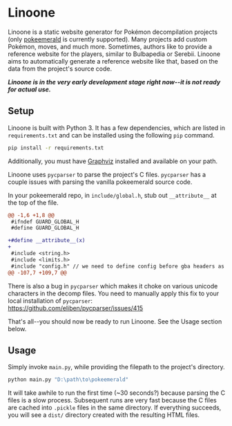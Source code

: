 # Linoone
Linoone is a static website generator for Pokémon decompilation projects (only [pokeemerald](https://github.com/pret/pokeemerald) is currently supported). Many projects add custom Pokémon, moves, and much more.  Sometimes, authors like to provide a reference website for the players, similar to Bulbapedia or Serebii. Linoone aims to automatically generate a reference website like that, based on the data from the project's source code.

***Linoone is in the very early development stage right now--it is not ready for actual use.***

## Setup

Linoone is built with Python 3. It has a few dependencies, which are listed in `requirements.txt` and can be installed using the following `pip` command.
```sh
pip install -r requirements.txt
```

Additionally, you must have [Graphviz](https://graphviz.org/download/) installed and available on your path.

Linoone uses `pycparser` to parse the project's C files. `pycparser` has a couple issues with parsing the vanilla pokeemerald source code.

In your pokeemerald repo, in `include/global.h`, stub out `__attribute__` at the top of the file.
```diff
@@ -1,6 +1,8 @@
 #ifndef GUARD_GLOBAL_H
 #define GUARD_GLOBAL_H

+#define __attribute__(x)
+
 #include <string.h>
 #include <limits.h>
 #include "config.h" // we need to define config before gba headers as print stuff needs the functions nulled before defines.
@@ -107,7 +109,7 @@
```

There is also a bug in `pycparser` which makes it choke on various unicode characters in the decomp files. You need to manually apply this fix to your local installation of `pycparser`: https://github.com/eliben/pycparser/issues/415

That's all--you should now be ready to run Linoone. See the Usage section below.

## Usage

Simply invoke `main.py`, while providing the filepath to the project's directory.
```sh
python main.py "D:\path\to\pokeemerald"
```

It will take awhile to run the first time (~30 seconds?) because parsing the C files is a slow process. Subsequent runs are very fast because the C files are cached into `.pickle` files in the same directory. If everything succeeds, you will see a `dist/` directory created with the resulting HTML files.
